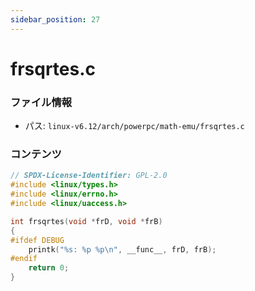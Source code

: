 ```yaml
---
sidebar_position: 27
---
```

# frsqrtes.c

### ファイル情報

- パス: `linux-v6.12/arch/powerpc/math-emu/frsqrtes.c`

### コンテンツ

```c
// SPDX-License-Identifier: GPL-2.0
#include <linux/types.h>
#include <linux/errno.h>
#include <linux/uaccess.h>

int frsqrtes(void *frD, void *frB)
{
#ifdef DEBUG
	printk("%s: %p %p\n", __func__, frD, frB);
#endif
	return 0;
}

```
